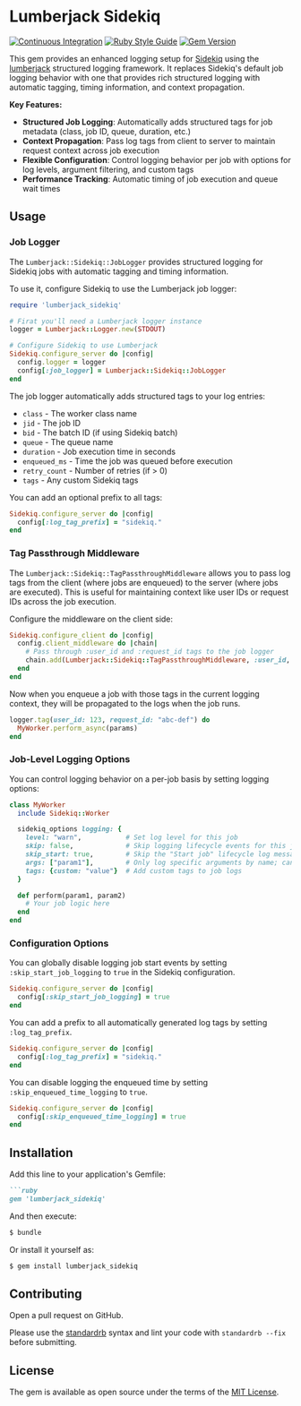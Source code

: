# Lumberjack Sidekiq

[![Continuous Integration](https://github.com/bdurand/lumberjack_sidekiq/actions/workflows/continuous_integration.yml/badge.svg)](https://github.com/bdurand/lumberjack_sidekiq/actions/workflows/continuous_integration.yml)
[![Ruby Style Guide](https://img.shields.io/badge/code_style-standard-brightgreen.svg)](https://github.com/testdouble/standard)
[![Gem Version](https://badge.fury.io/rb/lumberjack_sidekiq.svg)](https://badge.fury.io/rb/lumberjack_sidekiq)

This gem provides an enhanced logging setup for [Sidekiq](https://github.com/mperham/sidekiq) using the [lumberjack](https://github.com/bdurand/lumberjack) structured logging framework. It replaces Sidekiq's default job logging behavior with one that provides rich structured logging with automatic tagging, timing information, and context propagation.

**Key Features:**

- **Structured Job Logging**: Automatically adds structured tags for job metadata (class, job ID, queue, duration, etc.)
- **Context Propagation**: Pass log tags from client to server to maintain request context across job execution
- **Flexible Configuration**: Control logging behavior per job with options for log levels, argument filtering, and custom tags
- **Performance Tracking**: Automatic timing of job execution and queue wait times

## Usage

### Job Logger

The `Lumberjack::Sidekiq::JobLogger` provides structured logging for Sidekiq jobs with automatic tagging and timing information.

To use it, configure Sidekiq to use the Lumberjack job logger:

```ruby
require 'lumberjack_sidekiq'

# Firat you'll need a Lumberjack logger instance
logger = Lumberjack::Logger.new(STDOUT)

# Configure Sidekiq to use Lumberjack
Sidekiq.configure_server do |config|
  config.logger = logger
  config[:job_logger] = Lumberjack::Sidekiq::JobLogger
end
```

The job logger automatically adds structured tags to your log entries:

- `class` - The worker class name
- `jid` - The job ID
- `bid` - The batch ID (if using Sidekiq batch)
- `queue` - The queue name
- `duration` - Job execution time in seconds
- `enqueued_ms` - Time the job was queued before execution
- `retry_count` - Number of retries (if > 0)
- `tags` - Any custom Sidekiq tags

You can add an optional prefix to all tags:

```ruby
Sidekiq.configure_server do |config|
  config[:log_tag_prefix] = "sidekiq."
end
```

### Tag Passthrough Middleware

The `Lumberjack::Sidekiq::TagPassthroughMiddleware` allows you to pass log tags from the client (where jobs are enqueued) to the server (where jobs are executed). This is useful for maintaining context like user IDs or request IDs across the job execution.

Configure the middleware on the client side:

```ruby
Sidekiq.configure_client do |config|
  config.client_middleware do |chain|
    # Pass through :user_id and :request_id tags to the job logger
    chain.add(Lumberjack::Sidekiq::TagPassthroughMiddleware, :user_id, :request_id)
  end
end
```

Now when you enqueue a job with those tags in the current logging context, they will be propagated to the logs when the job runs.

```ruby
logger.tag(user_id: 123, request_id: "abc-def") do
  MyWorker.perform_async(params)
end
```

### Job-Level Logging Options

You can control logging behavior on a per-job basis by setting logging options:

```ruby
class MyWorker
  include Sidekiq::Worker

  sidekiq_options logging: {
    level: "warn",           # Set log level for this job
    skip: false,             # Skip logging lifecycle events for this job
    skip_start: true,        # Skip the "Start job" lifecycle log message
    args: ["param1"],        # Only log specific arguments by name; can specify false to omit all args
    tags: {custom: "value"}  # Add custom tags to job logs
  }

  def perform(param1, param2)
    # Your job logic here
  end
end
```

### Configuration Options

You can globally disable logging job start events by setting `:skip_start_job_logging` to `true` in the Sidekiq configuration.

```ruby
Sidekiq.configure_server do |config|
  config[:skip_start_job_logging] = true
end
```

You can add a prefix to all automatically generated log tags by setting `:log_tag_prefix`.

```ruby
Sidekiq.configure_server do |config|
  config[:log_tag_prefix] = "sidekiq."
end
```

You can disable logging the enqueued time by setting `:skip_enqueued_time_logging` to `true`.

```ruby
Sidekiq.configure_server do |config|
  config[:skip_enqueued_time_logging] = true
end
```

## Installation

Add this line to your application's Gemfile:

```ruby
```ruby
gem 'lumberjack_sidekiq'
```

And then execute:
```bash
$ bundle
```

Or install it yourself as:
```bash
$ gem install lumberjack_sidekiq
```

## Contributing

Open a pull request on GitHub.

Please use the [standardrb](https://github.com/testdouble/standard) syntax and lint your code with `standardrb --fix` before submitting.

## License

The gem is available as open source under the terms of the [MIT License](https://opensource.org/licenses/MIT).
